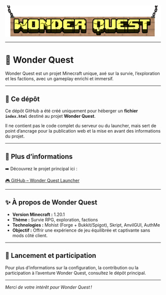 ![Bannière Wonder Quest](WQ_Banner_rmv.png)

---

# 🌟 Wonder Quest

 Wonder Quest est un projet Minecraft unique, axé sur la survie, l’exploration et les factions, avec un gameplay enrichi et immersif.

---

## 📂 Ce dépôt

Ce dépôt GitHub a été créé uniquement pour héberger un **fichier `index.html`** destiné au projet **Wonder Quest**.

Il ne contient pas le code complet du serveur ou du launcher, mais sert de point d’ancrage pour la publication web et la mise en avant des informations du projet.

---

## 🔗 Plus d’informations

➡️ Découvrez le projet principal ici :

[🎮 GitHub – Wonder Quest Launcher](https://github.com/AS4MC/WonderQuestLauncher)

---

## ✨ À propos de Wonder Quest

- **Version Minecraft :** 1.20.1
- **Thème :** Survie RPG, exploration, factions
- **Technologies :** Mohist (Forge + Bukkit/Spigot), Skript, AnvilGUI, AuthMe
- **Objectif :** Offrir une expérience de jeu équilibrée et captivante sans mods côté client.

---

## 🚀 Lancement et participation

Pour plus d’informations sur la configuration, la contribution ou la participation à l’aventure Wonder Quest, consultez le dépôt principal.

---

*Merci de votre intérêt pour Wonder Quest !*
